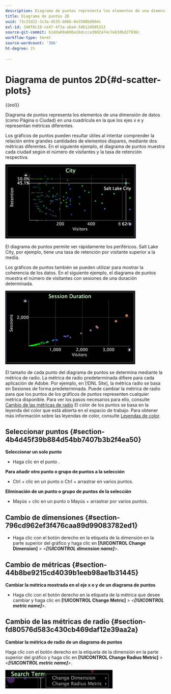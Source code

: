 ```yaml
---
description: Diagrama de puntos representa los elementos de una dimensión de datos (como Página o Ciudad) en una cuadrícula en la que los ejes x e y representan métricas diferentes.
title: Diagrama de puntos 2D
uuid: 73c23d22-3c3a-4535-b66b-0e3508bd904c
exl-id: 340f8c18-ce47-4f3a-aba4-3d6124505313
source-git-commit: b1dda69a606a16dccca30d2a74c7e63dbd27936c
workflow-type: tm+mt
source-wordcount: '366'
ht-degree: 1%

---
```


# Diagrama de puntos 2D{#d-scatter-plots}

{{eol}}

Diagrama de puntos representa los elementos de una dimensión de datos (como Página o Ciudad) en una cuadrícula en la que los ejes x e y representan métricas diferentes.

Los gráficos de puntos pueden resultar útiles al intentar comprender la relación entre grandes cantidades de elementos dispares, mediante dos métricas diferentes. En el siguiente ejemplo, el diagrama de puntos muestra cada ciudad según el número de visitantes y la tasa de retención respectiva.

![](assets/vis_ScatterPlot_City.png)

El diagrama de puntos permite ver rápidamente los periféricos. Salt Lake City, por ejemplo, tiene una tasa de retención por visitante superior a la media.

Los gráficos de puntos también se pueden utilizar para mostrar la coherencia de los datos. En el siguiente ejemplo, el diagrama de puntos muestra el número de visitantes con sesiones de una duración determinada.

![](assets/vis_ScatterPlot_SessionDuration.png)

El tamaño de cada punto del diagrama de puntos se determina mediante la métrica de radio. La métrica de radio predeterminada difiere para cada aplicación de Adobe. Por ejemplo, en [!DNL Site], la métrica radio se basa en Sesiones de forma predeterminada. Puede cambiar la métrica de radio para que los puntos de los gráficos de puntos representen cualquier métrica disponible. Para ver los pasos necesarios para ello, consulte [Cambio de las métricas de radio](../../../home/c-get-started/c-analysis-vis/c-scat-plots.md#section-fd80576d583c430cb469daf12e39aa2a) El color de los puntos se basa en la leyenda del color que está abierta en el espacio de trabajo. Para obtener más información sobre las leyendas de color, consulte [Leyendas de color](../../../home/c-get-started/c-analysis-vis/c-legends/c-color-leg.md#concept-f84d51dc0d6547f981d0642fc2d01358).

## Seleccionar puntos {#section-4b4d45f39b884d54bb7407b3b2f4ea50}

**Seleccionar un solo punto**

* Haga clic en el punto .

**Para añadir otro punto o grupo de puntos a la selección**

* Ctrl + clic en un punto o Ctrl + arrastrar en varios puntos.

**Eliminación de un punto o grupo de puntos de la selección**

* Mayús + clic en un punto o Mayús + arrastrar por varios puntos.

## Cambio de dimensiones {#section-796cd962ef3f476caa89d99083782ed1}

* Haga clic con el botón derecho en la etiqueta de la dimensión en la parte superior del gráfico y haga clic en **[!UICONTROL Change Dimension]** > *&lt;**[!UICONTROL dimension name]**>*.

## Cambio de métricas {#section-44b8be9215cd4039b1eeb98ae1b31445}

**Cambiar la métrica mostrada en el eje x o y de un diagrama de puntos**

* Haga clic con el botón derecho en la etiqueta de la métrica que desee cambiar y haga clic en **[!UICONTROL Change Metric]** > *&lt;**[!UICONTROL metric name]**>*.

## Cambio de las métricas de radio {#section-fd80576d583c430cb469daf12e39aa2a}

**Cambiar la métrica de radio de un diagrama de puntos**

Haga clic con el botón derecho en la etiqueta de la dimensión en la parte superior del gráfico y haga clic en **[!UICONTROL Change Radius Metric]** > *&lt;**[!UICONTROL metric name]**>*.

![](assets/mnu_ScatterPlot_Change.png)
